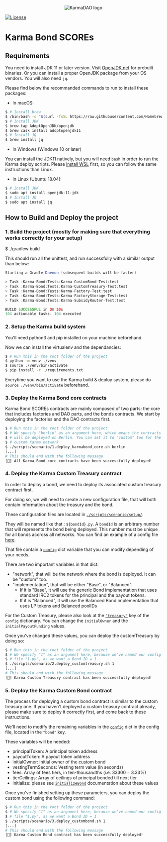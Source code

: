 <p align="center">
  <img 
    src="https://i.imgur.com/BHTdL4Q.png" 
    alt="KarmaDAO logo">
</p>

[![License](https://img.shields.io/badge/License-Apache%202.0-blue.svg)](https://opensource.org/licenses/Apache-2.0)

# Karma Bond SCOREs

## Requirements

You need to install JDK 11 or later version. Visit [OpenJDK.net](http://openjdk.java.net/) for prebuilt binaries.
Or you can install a proper OpenJDK package from your OS vendors.
You will also need `jq`.

Please find below the recommanded commands to run to install these packages:

- In macOS:

```bash
$ # Install brew
$ /bin/bash -c "$(curl -fsSL https://raw.githubusercontent.com/Homebrew/install/HEAD/install.sh)"
$ # Install JDK
$ brew tap AdoptOpenJDK/openjdk
$ brew cask install adoptopenjdk11
$ # Install JQ
$ brew install jq
```

- In Windows (Windows 10 or later)

You can install the JDK11 natively, but you will need `bash` in order to run the Karma deploy scripts.
Please [install WSL](https://docs.microsoft.com/en-us/windows/wsl/install-manual) first, so you can follow the same instructions than Linux.

- In Linux (Ubuntu 18.04):

```bash
$ # Install JDK
$ sudo apt install openjdk-11-jdk
$ # Install JQ
$ sudo apt install jq
```


## How to Build and Deploy the project

### 1. Build the project (mostly for making sure that everything works correctly for your setup)

$ ./gradlew build

This should run all the unittest, and run successfully with a similar output than below:

```java
Starting a Gradle Daemon (subsequent builds will be faster)

> Task :Karma-Bond:Tests:Karma-CustomBond-Test:test
> Task :Karma-Bond:Tests:Karma-CustomTreasury-Test:test
> Task :Karma-Bond:Tests:Karma-Factory-Test:test
> Task :Karma-Bond:Tests:Karma-FactoryStorage-Test:test
> Task :Karma-Bond:Tests:Karma-SubsidyRouter-Test:test

BUILD SUCCESSFUL in 3m 53s
104 actionable tasks: 104 executed
```

### 2. Setup the Karma build system

You'll need python3 and pip installed on your machine beforehand.

Now we can install the virtualenv  and the dependancies:

```bash
$ # Run this in the root folder of the project
$ python -m venv ./venv
$ source ./venv/bin/activate
$ pip install -r ./requirements.txt
```

Everytime you want to use the Karma build & deploy system, please do `source ./venv/bin/activate` beforehand.

### 3. Deploy the Karma Bond core contracts

Karma Bond SCOREs contracts are mainly composed of two parts: the core that includes factories and DAO parts, and the bonds contracts.
We start by deploying the factories and the DAO contracts first.

```bash
$ # Run this in the root folder of the project
$ # We specify "berlin" as an argument here, which means the contracts
$ # will be deployed on Berlin. You can set it to "custom" too for the
$ # custom Karma network
$ ./scripts/scenario/1.deploy_karmabond_core.sh berlin
[...]
# This should end with the following message
[🎉] All Karma Bond core contracts have been successfully deployed!
```

### 4. Deploy the Karma Custom Treasury contract

In order to deploy a bond, we need to deploy its associated custom treasury contract first.

For doing so, we will need to create a new configuration file, that will both contain information about the treasury and the bond.

These configuration files are located in [`./scripts/scenario/setup/`](./scripts/scenario/setup/).

They will be named like that : `${bondId}.py`. A `bondId` is an arbitrary number that will represents the bond being deployed. This number must be unique for all bonds accross all networks. You can find an example of a config file [here](scripts/scenario/configs/1.py). 

That file contain a [`config`](https://github.com/Protokol7/karma-scores/blob/5ba717ea89e2061f5b7c60e48a311541287f5bfc/scripts/scenario/configs/1.py#L6) dict variable that you can modify depending of your needs.

There are two important variables in that dict: 
  - "network", that will be the network where the bond is deployed. It can be "custom" too.
  - "implementation", that will be either "Base", or "Balanced". 
    - If it is "Base", it will use the generic Bond implementation that uses standard IRC2 tokens for the principal and the payout tokens.
    - If it is "Balanced", it will use the Balanced Bond implementation that uses LP tokens and Balanced poolIDs

For the Custom Treasury, please also look at the [`"treasury"`](https://github.com/Protokol7/karma-scores/blob/5ba717ea89e2061f5b7c60e48a311541287f5bfc/scripts/scenario/configs/1.py#L63) key of the `config` dictionary.
You can change the `initialOwner` and the `initialPayoutFunding` values.

Once you've changed these values, you can deploy the customTreasury by doing so:

```bash
$ # Run this in the root folder of the project
$ # We specify "1" as an argument here, because we've named our config
$ # file "1.py", as we want a Bond ID = 1
$ ./scripts/scenario/2.deploy_customtreasury.sh 1
[...]
# This should end with the following message
[🎉] Karma Custom Treasury contract has been successfully deployed!
```

### 5. Deploy the Karma Custom Bond contract

The process for deploying a custom bond contract is similar to the custom treasury one. If you haven't deployed a custom treasury contract already, please make sure to deploy it correctly first, and come back to these instructions.

We'll need to modify the remaining variables in the [`config`](https://github.com/Protokol7/karma-scores/blob/5ba717ea89e2061f5b7c60e48a311541287f5bfc/scripts/scenario/configs/1.py#L19) dict in the config file, located in the `"bond"` key.

These variables will be needed:

- principalToken: A principal token address
- payoutToken: A payout token address
- initialOwner: Initial owner of the custom bond
- vestingTermSeconds: Vesting term value (in seconds)
- fees: Array of fees tiers, in ten-thousandths (i.e. 33300 = 3.33%)
- tierCeilings: Array of ceilings of principal bonded till next tier
- initialize: please see [`initializeBond`](Karma-Bond/Contracts/Karma-CustomBond/docs/README.md#karmacustombondinitializebond) documentation about these values

Once you've finished setting up these parameters, you can deploy the custom bond using the following command:


```bash
$ # Run this in the root folder of the project
$ # We specify "1" as an argument here, because we've named our config
$ # file "1.py", as we want a Bond ID = 1
$ ./scripts/scenario/3.deploy_custombond.sh 1
[...]
# This should end with the following message
[🎉] Karma Custom Bond contract has been successfully deployed!
```
